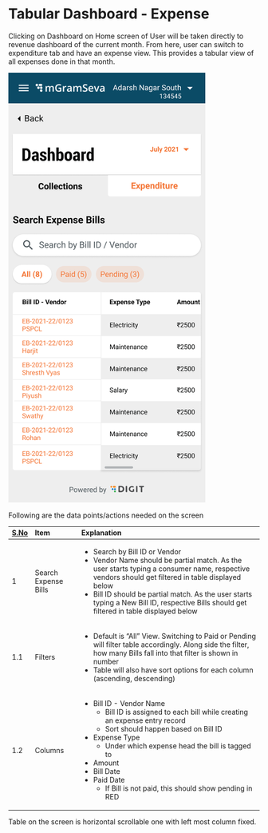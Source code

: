 # Tabular Dashboard - Expense

Clicking on Dashboard on Home screen of User will be taken directly to revenue dashboard of the current month. From here, user can switch to expenditure tab and have an expense view. This provides a tabular view of all expenses done in that month.

![](../../../.gitbook/assets/image%20%2813%29.png)

Following are the data points/actions needed on the screen

<table>
  <thead>
    <tr>
      <th style="text-align:left"><a href="http://S.No"><b>S.No</b></a>
      </th>
      <th style="text-align:left"><b>Item</b>
      </th>
      <th style="text-align:left"><b>Explanation</b>
      </th>
    </tr>
  </thead>
  <tbody>
    <tr>
      <td style="text-align:left">1</td>
      <td style="text-align:left">Search Expense Bills</td>
      <td style="text-align:left">
        <ul>
          <li>Search by Bill ID or Vendor</li>
          <li>Vendor Name should be partial match. As the user starts typing a consumer
            name, respective vendors should get filtered in table displayed below</li>
          <li>Bill ID should be partial match. As the user starts typing a New Bill
            ID, respective Bills should get filtered in table displayed below</li>
        </ul>
      </td>
    </tr>
    <tr>
      <td style="text-align:left">1.1</td>
      <td style="text-align:left">Filters</td>
      <td style="text-align:left">
        <ul>
          <li>Default is &#x201C;All&#x201D; View. Switching to Paid or Pending will
            filter table accordingly. Along side the filter, how many Bills fall into
            that filter is shown in number</li>
          <li>Table will also have sort options for each column (ascending, descending)</li>
        </ul>
      </td>
    </tr>
    <tr>
      <td style="text-align:left">1.2</td>
      <td style="text-align:left">Columns</td>
      <td style="text-align:left">
        <ul>
          <li>Bill ID - Vendor Name
            <ul>
              <li>Bill ID is assigned to each bill while creating an expense entry record</li>
              <li>Sort should happen based on Bill ID</li>
            </ul>
          </li>
          <li>Expense Type
            <ul>
              <li>Under which expense head the bill is tagged to</li>
            </ul>
          </li>
          <li>Amount</li>
          <li>Bill Date</li>
          <li>Paid Date
            <ul>
              <li>If Bill is not paid, this should show pending in RED</li>
            </ul>
          </li>
        </ul>
      </td>
    </tr>
  </tbody>
</table>

Table on the screen is horizontal scrollable one with left most column fixed.

